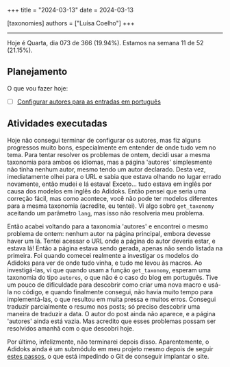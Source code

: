 +++
title = "2024-03-13"
date = 2024-03-13

[taxonomies]
authors = ["Luísa Coelho"]
+++

---

Hoje é Quarta, dia 073 de 366 (19.94%). Estamos na semana 11 de 52 (21.15%).

## Planejamento

O que vou fazer hoje:

- [ ] [Configurar autores para as entradas em português](https://github.com/OmnicodeSolutions/worklog-luisa/issues/4)

## Atividades executadas

Hoje não consegui terminar de configurar os autores, mas fiz alguns progressos muito bons, especialmente em entender de onde tudo vem no tema. Para tentar resolver os problemas de ontem, decidi usar a mesma taxonomia para ambos os idiomas, mas a página 'autores' simplesmente não tinha nenhum autor, mesmo tendo um autor declarado. Desta vez, imediatamente olhei para o URL e sabia que estava olhando no lugar errado novamente, então mudei e lá estava! Exceto... tudo estava em inglês por causa dos modelos em inglês do Adidoks. Então pensei que seria uma correção fácil, mas como acontece, você não pode ter modelos diferentes para a mesma taxonomia (acredite, eu tentei). Vi algo sobre `get_taxonomy` aceitando um parâmetro `lang`, mas isso não resolveria meu problema.

Então acabei voltando para a taxonomia 'autores' e encontrei o mesmo problema de ontem: nenhum autor na página principal, embora devesse haver um lá. Tentei acessar o URL onde a página do autor deveria estar, e estava lá! Então a página estava sendo gerada, apenas não sendo listada na primeira. Foi quando comecei realmente a investigar os modelos do Adidoks para ver de onde tudo vinha, e tudo me levou às macros. Ao investigá-las, vi que quando usam a função `get_taxonomy`, esperam uma taxonomia do tipo `autores`, o que não é o caso do blog em português. Tive um pouco de dificuldade para descobrir como criar uma nova macro e usá-la no código, e quando finalmente consegui, não havia muito tempo para implementá-las, o que resultou em muita pressa e muitos erros. Consegui traduzir parcialmente o resumo nos posts; só preciso descobrir uma maneira de traduzir a data. O autor do post ainda não aparece, e a página 'autores' ainda está vazia. Mas acredito que esses problemas possam ser resolvidos amanhã com o que descobri hoje.

Por último, infelizmente, não terminarei depois disso. Aparentemente, o Adidoks ainda é um submódulo em meu projeto mesmo depois de seguir [estes passos](https://stackoverflow.com/questions/1260748/how-do-i-remove-a-submodule#:~:text=Via%20the%20page,rm%20%2Drf%20path_to_submodule), o que está impedindo o Git de conseguir implantar o site.

